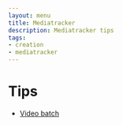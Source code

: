 ```yaml
---
layout: menu
title: Mediatracker
description: Mediatracker tips
tags:
- creation
- mediatracker
---
```


# Tips

* [Video batch](video-batch.html)

